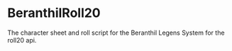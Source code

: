 # BeranthilRoll20
The character sheet and roll script for the Beranthil Legens System for the roll20 api.
